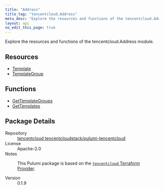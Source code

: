 ```yaml
---
title: "Address"
title_tag: "tencentcloud.Address"
meta_desc: "Explore the resources and functions of the tencentcloud.Address module."
layout: api
no_edit_this_page: true
---
```


<!-- WARNING: this file was generated by Pulumi Docs Generator. -->
<!-- Do not edit by hand unless you're certain you know what you are doing! -->

Explore the resources and functions of the tencentcloud.Address module.

<h2 id="resources">Resources</h2>
<ul class="api">
    <li><a href="template/" title="Template"><span class="api-symbol api-symbol--resource"></span>Template</a></li>
    <li><a href="templategroup/" title="TemplateGroup"><span class="api-symbol api-symbol--resource"></span>TemplateGroup</a></li>
</ul>

<h2 id="functions">Functions</h2>
<ul class="api">
    <li><a href="gettemplategroups/" title="GetTemplateGroups"><span class="api-symbol api-symbol--function"></span>GetTemplateGroups</a></li>
    <li><a href="gettemplates/" title="GetTemplates"><span class="api-symbol api-symbol--function"></span>GetTemplates</a></li>
</ul>

<h2 id="package-details">Package Details</h2>
<dl class="package-details">
	<dt>Repository</dt>
	<dd><a href="https://github.com/tencentcloudstack/pulumi-tencentcloud">tencentcloud tencentcloudstack/pulumi-tencentcloud</a></dd>
	<dt>License</dt>
	<dd>Apache-2.0</dd>
	<dt>Notes</dt>
	<dd><p>This Pulumi package is based on the <a href="https://github.com/tencentcloudstack/terraform-provider-tencentcloud"><code>tencentcloud</code> Terraform Provider</a>.</p>
</dd>
	<dt>Version</dt>
	<dd>0.1.9</dd>
</dl>

